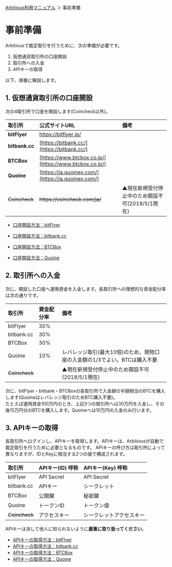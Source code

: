 [Arbitious利用マニュアル](../) ＞ 事前準備

# 事前準備

Arbitiousで裁定取引を行うために、次の準備が必要です。

1. 仮想通貨取引所の口座開設
1. 取引所への入金
1. APIキーの取得

以下、順番に解説します。

## 1. 仮想通貨取引所の口座開設

次の4取引所で口座を開設します(Coincheck以外)。

| 取引所            | 公式サイトURL    | 備考 |
|:-----------|:------------|:------------|
| **bitFlyer**         | [<https://bitflyer.jp/>](https://bitflyer.jp/) | |
| **bitbank<span>.</span>cc**      | [https://bitbank.cc/](https://bitbank.cc/)  | |
| **BTCBox**            | [https://www.btcbox.co.jp/](https://www.btcbox.co.jp/)  |  |
| **Quoine**         | [https://ja.quoinex.com/](https://ja.quoinex.com/) | |
| ~~Coincheck~~       | ~~https<span>://coincheck.com/ja/</span>~~   | ▲現在新規受付停止中のため開設不可(2018/5/1現在) |

- [口座開設方法：bitFlyer](OpenAccountBF.md)

- [口座開設方法：bitbank.cc](OpenAccountBB.md)

- [口座開設方法：BTCBox](OpenAccountBX.md)

- [口座開設方法：Quoine](OpenAccountQN.md)

## 2. 取引所への入金

次に、開設した口座へ運用資金を入金します。各取引所への理想的な資金配分率は次の通りです。

| 取引所 | 資金配分率 | 備考 |
|:----|:------|:--|
| bitFlyer | 30% | |
| bitbank<span>.</span>cc | 30% | |
| BTCBox | 30% | |
| Quoine | 10% | レバレッジ取引(最大10倍)のため、現物口座の入金額の1/3でよい。BTCは購入不要 |
| ~~Coincheck~~ | | ▲現在新規受付停止中のため開設不可(2018/5/1現在)|

次に、bitFlyer・bitbank・BTCBoxの各取引所で入金額の半額相当のBTCを購入します(Quoineはレバレッジ取引のためBTC購入不要)。  
たとえば運用資金100万円のとき、上記3つの取引所へは30万円を入金し、その後15万円分のBTCを購入します。Quoineへは10万円の入金のみ行います。

## 3. APIキーの取得

各取引所へログインし、APIキーを取得します。APIキーは、Arbitiousが自動で裁定取引を行うために必要となるものです。
APIキーの呼び方は取引所によって異なりますが、IDとKeyに相当する2つの値で構成されます。

| 取引所            | APIキー(ID) 呼称 | APIキー(Key) 呼称 |
|:-----------|:------------|:------------|
| bitFlyer         | API Secret | API Secret |
| bitbank<span>.</span>cc      | APIキー | シークレット |
| BTCBox            | 公開鍵 | 秘密鍵 |
| Quoine         | トークンID | トークン値 |
| ~~Coincheck~~       | アクセスキー | シークレットアクセスキー |


APIキーは決して他人に知られないように**厳重に取り扱ってください**。


- [APIキーの取得方法：bitFlyer](GetAPIKeyBF.md)
- [APIキーの取得方法：bitbank<span>.</span>cc](GetAPIKeyBB.md)
- [APIキーの取得方法：BTCBox](GetAPIKeyBX.md)
- [APIキーの取得方法：Quoine](GetAPIKeyQN.md)
